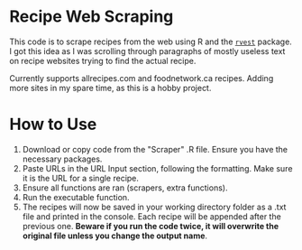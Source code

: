 # Recipe Web Scraping

This code is to scrape recipes from the web using R and the [`rvest`](https://rvest.tidyverse.org/) package. I got this idea as I was scrolling through paragraphs of mostly useless text on recipe websites trying to find the actual recipe.

Currently supports allrecipes.com and foodnetwork.ca recipes. Adding more sites in my spare time, as this is a hobby project.

# How to Use

1. Download or copy code from the "Scraper" .R file. Ensure you have the necessary packages.
2. Paste URLs in the URL Input section, following the formatting. Make sure it is the URL for a single recipe. 
3. Ensure all functions are ran (scrapers, extra functions). 
4. Run the executable function. 
5. The recipes will now be saved in your working directory folder as a .txt file and printed in the console. Each recipe will be appended after the previous one. **Beware if you run the code twice, it will overwrite the original file unless you change the output name**.
